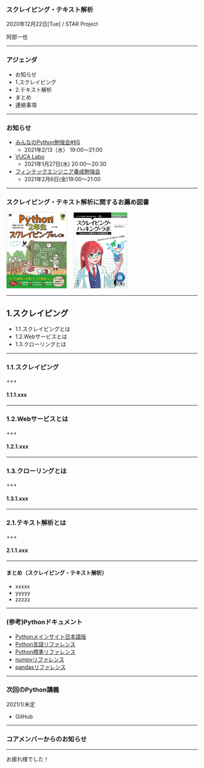 ### スクレイピング・テキスト解析

2020年12月22日[Tue] / STAR Project

阿部一也

---

### アジェンダ

* お知らせ
* 1.スクレイピング
* 2.テキスト解析
* まとめ
* 連絡事項

---

### お知らせ

* [みんなのPython勉強会#65](https://startpython.connpass.com/event/198770/)
  * 2021年2/13（水） 19:00〜21:00
* [VUCA Labo](https://vucalabo.connpass.com/)
  * 2021年1月27日(水) 20:00〜20:30
* [フィンテックエンジニア養成勉強会](https://fintech-engineer.connpass.com/)
  * 2021年2月6日(金)19:00〜21:00

---

### スクレイピング・テキスト解析に関するお薦め図書

<a href="https://www.amazon.co.jp/dp/4798161918"><img src="/slide10-base/images/book1.jpg" height="200"></a>　
<a href="https://www.amazon.co.jp/dp/4844378864"><img src="/slide10-base/images/book2.jpg" height="200"></a>　

---

## 1.スクレイピング

* 1.1.スクレイピングとは
* 1.2.Webサービスとは
* 1.3.クローリングとは

---

### 1.1.スクレイピング

+++

#### 1.1.1.xxx

---

### 1.2.Webサービスとは


+++

#### 1.2.1.xxx

---

### 1.3.クローリングとは

+++

#### 1.3.1.xxx

---

### 2.1.テキスト解析とは

+++

#### 2.1.1.xxx

---

#### まとめ（スクレイピング・テキスト解析）

* xxxxx
* yyyyy
* zzzzz

---

### (参考)Pythonドキュメント

* [Pythonメインサイト日本語版](https://www.python.jp/)
* [Python言語リファレンス](https://docs.python.org/ja/3/reference/index.html)
* [Python標準リファレンス](https://docs.python.org/ja/3/library/)
* [numpyリファレンス](https://numpy.org/doc/stable/reference/)
* [pandasリファレンス](https://pandas.pydata.org/docs/reference/index.html)

---

### 次回のPython講義

2021/1/未定

* GitHub

---

### コアメンバーからのお知らせ

---

お疲れ様でした！
